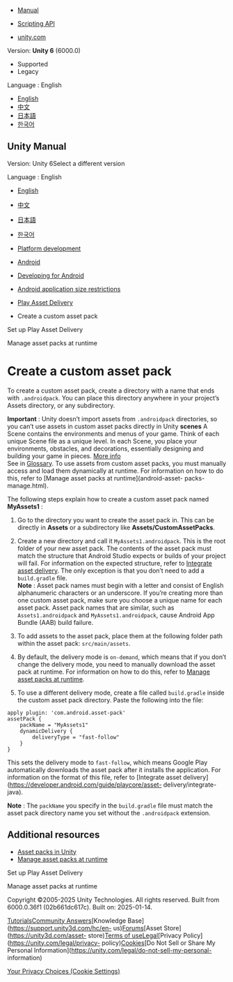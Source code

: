[](https://docs.unity3d.com)

  * [Manual](../Manual/index.html)
  * [Scripting API](../ScriptReference/index.html)

  * [unity.com](https://unity.com/)

Version: **Unity 6** (6000.0)

  * Supported
  * Legacy

Language : English

  * [English](/Manual/android-asset-packs-create-custom.html)
  * [中文](/cn/current/Manual/android-asset-packs-create-custom.html)
  * [日本語](/ja/current/Manual/android-asset-packs-create-custom.html)
  * [한국어](/kr/current/Manual/android-asset-packs-create-custom.html)

[](https://docs.unity3d.com)

## Unity Manual

Version: Unity 6Select a different version

Language : English

  * [English](/Manual/android-asset-packs-create-custom.html)
  * [中文](/cn/current/Manual/android-asset-packs-create-custom.html)
  * [日本語](/ja/current/Manual/android-asset-packs-create-custom.html)
  * [한국어](/kr/current/Manual/android-asset-packs-create-custom.html)

  * [Platform development ](PlatformSpecific.html)
  * [Android](android.html)
  * [Developing for Android](android-developing.html)
  * [Android application size restrictions](android-application-size-restrictions.html)
  * [Play Asset Delivery](play-asset-delivery.html)
  * Create a custom asset pack

[](android-asset-packs-set-up.html)

Set up Play Asset Delivery

[](android-asset-packs-manage.html)

Manage asset packs at runtime

# Create a custom asset pack

To create a custom asset pack, create a directory with a name that ends with
`.androidpack`. You can place this directory anywhere in your project’s Assets
directory, or any subdirectory.

**Important** : Unity doesn’t import assets from `.androidpack` directories,
so you can’t use assets in custom asset packs directly in Unity **scenes** A
Scene contains the environments and menus of your game. Think of each unique
Scene file as a unique level. In each Scene, you place your environments,
obstacles, and decorations, essentially designing and building your game in
pieces. [More info](CreatingScenes.html)  
See in [Glossary](Glossary.html#Scene). To use assets from custom asset packs,
you must manually access and load them dynamically at runtime. For information
on how to do this, refer to [Manage asset packs at runtime](android-asset-
packs-manage.html).

The following steps explain how to create a custom asset pack named
**MyAssets1** :

  1. Go to the directory you want to create the asset pack in. This can be directly in **Assets** or a subdirectory like **Assets/CustomAssetPacks**.
  2. Create a new directory and call it `MyAssets1.androidpack`. This is the root folder of your new asset pack. The contents of the asset pack must match the structure that Android Studio expects or builds of your project will fail. For information on the expected structure, refer to [Integrate asset delivery](https://developer.android.com/guide/playcore/asset-delivery/integrate-java). The only exception is that you don’t need to add a `build.gradle` file.  
**Note** : Asset pack names must begin with a letter and consist of English
alphanumeric characters or an underscore. If you’re creating more than one
custom asset pack, make sure you choose a unique name for each asset pack.
Asset pack names that are similar, such as `Assets1.androidpack` and
`MyAssets1.androidpack`, cause Android App Bundle (AAB) build failure.

  3. To add assets to the asset pack, place them at the following folder path within the asset pack: `src/main/assets`.
  4. By default, the delivery mode is `on-demand`, which means that if you don’t change the delivery mode, you need to manually download the asset pack at runtime. For information on how to do this, refer to [Manage asset packs at runtime](android-asset-packs-manage.html).
  5. To use a different delivery mode, create a file called `build.gradle` inside the custom asset pack directory. Paste the following into the file:

    
    
    apply plugin: 'com.android.asset-pack'
    assetPack {
        packName = "MyAssets1"
        dynamicDelivery {
            deliveryType = "fast-follow"
        }
    }
    

This sets the delivery mode to `fast-follow`, which means Google Play
automatically downloads the asset pack after it installs the application. For
information on the format of this file, refer to [Integrate asset
delivery](https://developer.android.com/guide/playcore/asset-
delivery/integrate-java).

**Note** : The `packName` you specify in the `build.gradle` file must match
the asset pack directory name you set without the `.androidpack` extension.

## Additional resources

  * [Asset packs in Unity](android-asset-packs-in-unity.html)
  * [Manage asset packs at runtime](android-asset-packs-manage.html)

[](android-asset-packs-set-up.html)

Set up Play Asset Delivery

[](android-asset-packs-manage.html)

Manage asset packs at runtime

Copyright ©2005-2025 Unity Technologies. All rights reserved. Built from
6000.0.36f1 (02b661dc617c). Built on: 2025-01-14.

[Tutorials](https://learn.unity.com/)[Community
Answers](https://answers.unity3d.com)[Knowledge
Base](https://support.unity3d.com/hc/en-
us)[Forums](https://forum.unity3d.com)[Asset Store](https://unity3d.com/asset-
store)[Terms of
use](https://docs.unity3d.com/Manual/TermsOfUse.html)[Legal](https://unity.com/legal)[Privacy
Policy](https://unity.com/legal/privacy-
policy)[Cookies](https://unity.com/legal/cookie-policy)[Do Not Sell or Share
My Personal Information](https://unity.com/legal/do-not-sell-my-personal-
information)

[Your Privacy Choices (Cookie Settings)](javascript:void\(0\);)

